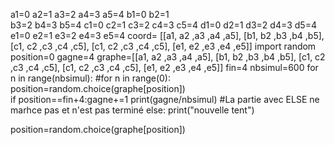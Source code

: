 a1=0
a2=1
a3=2
a4=3
a5=4
b1=0
b2=1  
b3=2
b4=3
b5=4
c1=0
c2=1
c3=2
c4=3
c5=4
d1=0
d2=1
d3=2
d4=3
d5=4
e1=0
e2=1
e3=2
e4=3
e5=4
coord= [[a1, a2 ,a3 ,a4 ,a5],
        [b1, b2 ,b3 ,b4 ,b5],
        [c1, c2 ,c3 ,c4 ,c5],
        [c1, c2 ,c3 ,c4 ,c5],
        [e1, e2 ,e3 ,e4 ,e5]]
import random
position=0
gagne=4
graphe=[[a1, a2 ,a3 ,a4 ,a5],
        [b1, b2 ,b3 ,b4 ,b5],
        [c1, c2 ,c3 ,c4 ,c5],
        [c1, c2 ,c3 ,c4 ,c5],
        [e1, e2 ,e3 ,e4 ,e5]] 
fin=4
nbsimul=600
for n in range(nbsimul): #for n in range(0):
    position=random.choice(graphe[position])  
    if position==fin+4:gagne+=1
print(gagne/nbsimul)
#La partie avec ELSE ne marhce pas et n'est pas terminé
else: print("nouvelle tent")

  position=random.choice(graphe[position])
